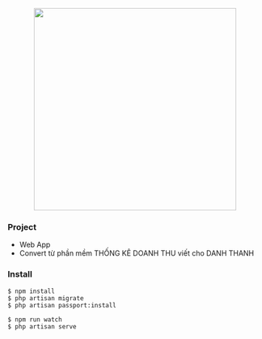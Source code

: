 <p align="center"><img src="https://user-images.githubusercontent.com/22747370/77987070-fe515400-7342-11ea-89da-518b403c9e81.png" width="400"></p>


### Project
- Web App
- Convert từ phần mềm THỐNG KÊ DOANH THU viết cho DANH THANH

### Install
```
$ npm install
$ php artisan migrate
$ php artisan passport:install

$ npm run watch
$ php artisan serve
```
